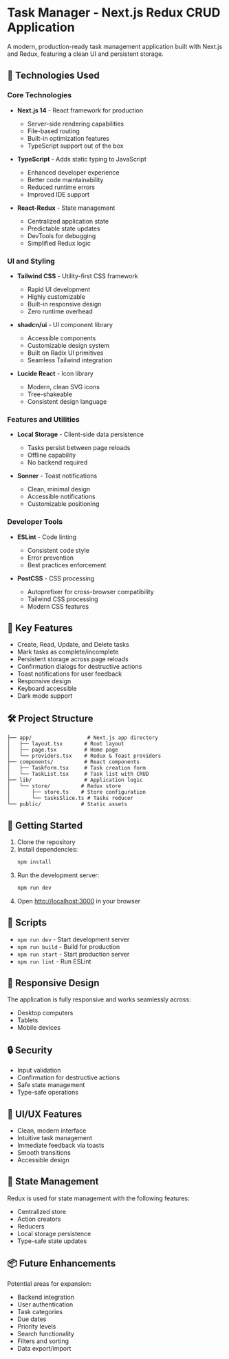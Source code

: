 # Task Manager - Next.js Redux CRUD Application

A modern, production-ready task management application built with Next.js and Redux, featuring a clean UI and persistent storage.

## 🚀 Technologies Used

### Core Technologies

- **Next.js 14** - React framework for production

  - Server-side rendering capabilities
  - File-based routing
  - Built-in optimization features
  - TypeScript support out of the box

- **TypeScript** - Adds static typing to JavaScript

  - Enhanced developer experience
  - Better code maintainability
  - Reduced runtime errors
  - Improved IDE support

- **React-Redux** - State management
  - Centralized application state
  - Predictable state updates
  - DevTools for debugging
  - Simplified Redux logic

### UI and Styling

- **Tailwind CSS** - Utility-first CSS framework

  - Rapid UI development
  - Highly customizable
  - Built-in responsive design
  - Zero runtime overhead

- **shadcn/ui** - UI component library

  - Accessible components
  - Customizable design system
  - Built on Radix UI primitives
  - Seamless Tailwind integration

- **Lucide React** - Icon library
  - Modern, clean SVG icons
  - Tree-shakeable
  - Consistent design language

### Features and Utilities

- **Local Storage** - Client-side data persistence

  - Tasks persist between page reloads
  - Offline capability
  - No backend required

- **Sonner** - Toast notifications
  - Clean, minimal design
  - Accessible notifications
  - Customizable positioning

### Developer Tools

- **ESLint** - Code linting

  - Consistent code style
  - Error prevention
  - Best practices enforcement

- **PostCSS** - CSS processing
  - Autoprefixer for cross-browser compatibility
  - Tailwind CSS processing
  - Modern CSS features

## 🌟 Key Features

- Create, Read, Update, and Delete tasks
- Mark tasks as complete/incomplete
- Persistent storage across page reloads
- Confirmation dialogs for destructive actions
- Toast notifications for user feedback
- Responsive design
- Keyboard accessible
- Dark mode support

## 🛠️ Project Structure

```
├── app/                  # Next.js app directory
│   ├── layout.tsx       # Root layout
│   ├── page.tsx         # Home page
│   └── providers.tsx    # Redux & Toast providers
├── components/          # React components
│   ├── TaskForm.tsx     # Task creation form
│   └── TaskList.tsx     # Task list with CRUD
├── lib/                 # Application logic
│   └── store/          # Redux store
│       ├── store.ts    # Store configuration
│       └── tasksSlice.ts # Tasks reducer
└── public/             # Static assets
```

## 🚦 Getting Started

1. Clone the repository
2. Install dependencies:
   ```bash
   npm install
   ```
3. Run the development server:
   ```bash
   npm run dev
   ```
4. Open [http://localhost:3000](http://localhost:3000) in your browser

## 🔧 Scripts

- `npm run dev` - Start development server
- `npm run build` - Build for production
- `npm run start` - Start production server
- `npm run lint` - Run ESLint

## 📱 Responsive Design

The application is fully responsive and works seamlessly across:

- Desktop computers
- Tablets
- Mobile devices

## 🔒 Security

- Input validation
- Confirmation for destructive actions
- Safe state management
- Type-safe operations

## 🎨 UI/UX Features

- Clean, modern interface
- Intuitive task management
- Immediate feedback via toasts
- Smooth transitions
- Accessible design

## 🔄 State Management

Redux is used for state management with the following features:

- Centralized store
- Action creators
- Reducers
- Local storage persistence
- Type-safe state updates

## 📦 Future Enhancements

Potential areas for expansion:

- Backend integration
- User authentication
- Task categories
- Due dates
- Priority levels
- Search functionality
- Filters and sorting
- Data export/import
